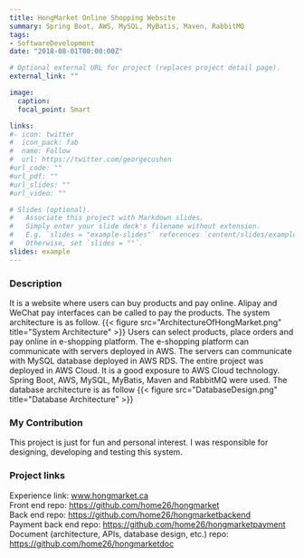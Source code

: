 ```yaml
---
title: HongMarket Online Shopping Website
summary: Spring Boot, AWS, MySQL, MyBatis, Maven, RabbitMQ
tags:
- SoftwareDevelopment
date: "2018-08-01T00:00:00Z"

# Optional external URL for project (replaces project detail page).
external_link: ""

image:
  caption: 
  focal_point: Smart

links:
#- icon: twitter
#  icon_pack: fab
#  name: Follow
#  url: https://twitter.com/georgecushen
#url_code: ""
#url_pdf: ""
#url_slides: ""
#url_video: ""

# Slides (optional).
#   Associate this project with Markdown slides.
#   Simply enter your slide deck's filename without extension.
#   E.g. `slides = "example-slides"` references `content/slides/example-slides.md`.
#   Otherwise, set `slides = ""`.
slides: example
---
```

### Description
It is a website where users can buy products and pay online. Alipay and WeChat pay interfaces can be called to pay the products. The system architecture is as follow.
{{< figure src="ArchitectureOfHongMarket.png" title="System Architecture" >}}
Users can select products, place orders and pay online in e-shopping platform. The e-shopping platform can communicate with servers deployed in AWS. The servers can communicate with MySQL database deployed in AWS RDS. The entire project was deployed in AWS Cloud. It is a good exposure to AWS Cloud technology. Spring Boot, AWS, MySQL, MyBatis, Maven and RabbitMQ were used. 
The database architecture is as follow
{{< figure src="DatabaseDesign.png" title="Database Architecture" >}}
### My Contribution
This project is just for fun and personal interest. I was responsible for designing, developing and testing this system.
### Project links
Experience link: www.hongmarket.ca <br/>
Front end repo: https://github.com/home26/hongmarket <br/>
Back end repo: https://github.com/home26/hongmarketbackend <br/>
Payment back end repo: https://github.com/home26/hongmarketpayment <br/>
Document (architecture, APIs, database design, etc.) repo: https://github.com/home26/hongmarketdoc
